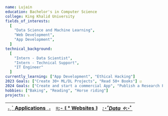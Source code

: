 ```yaml
name: Lujain
education: Bachelor's in Computer Science
college: King Khalid University
fields_of_interests:
  [
    "Data Science and Machine Learning",
    "Web Development",
    "App Development",
  ]
technical_background:
  [
    "Intern - Data Scientist",
    "Intern - Technical Support",
    "IT Engineer"
  ]
currently_learning: ["App Development", "Ethical Hacking"]
2023 Goals: ["Create 30+ ML/DL Projects", "Read 50+ Books"] ☑
2024 Goals: ["Create and start a commercial App", "Publish a Research Paper", "Read 50+ Books"]
hobbies: ["Baking", "Reading", "Horse riding"]
projects: ⤵
```
| [˗ˏˋ Applications ˎ˗](https://github.com/stars/LujainSaad/lists/ˏˋ-applications-ˎ) | [≡;- ꒰ ° Websites ꒱](https://github.com/stars/LujainSaad/lists/websites) | [*:･ﾟData ✧*:･ﾟ](https://github.com/stars/LujainSaad/lists/ﾟdata-ﾟ) 
|-----------|----------------------------|----------------------------| 
